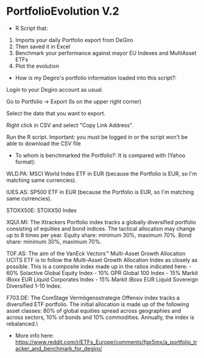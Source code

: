 # PortfolioEvolution V.2

* R Script that:
1) Imports your daily Portfolio export from DeGiro
2) Then saved it in Excel
3) Benchmark your performance against mayor EU Indexes and MultiAsset ETFs
4) Plot the evolution

* How is my Degiro's portfolio information loaded into this script?:

Login to your Degiro account as usual.

Go to Portfolio -> Export (Is on the upper right corner)

Select the date that you want to export.

Right click in CSV and select "Copy Link Address".

Run the R script. Important: you must be logged in or the script won't be able to download the CSV file


* To whom is benchmarked the Portfolio?: It is compared with (Yahoo format):

WLD.PA: MSCI World Index ETF in EUR (because the Portfolio is EUR, so I'm matching same currencies).

IUES.AS: SP500 ETF in EUR (because the Portfolio is EUR, so I'm matching same currencies).

STOXX50E: STOXX50 Index

XQUI.MI: The Xtrackers Portfolio index tracks a globally diversified portfolio consisting of equities and bond indices. The tactical allocation may change up to 8 times per year. Equity share: minimum 30%, maximum 70%. Bond share: minimum 30%, maximum 70%.

TOF.AS: The aim of the VanEck Vectors™ Multi-Asset Growth Allocation UCITS ETF is to follow the Multi-Asset Growth Allocation Index as closely as possible. This is a composite index made up in the ratios indicated here: - 60% Solactive Global Equity Index - 10% GPR Global 100 Index - 15% Markit iBoxx EUR Liquid Corporates Index - 15% Markit iBoxx EUR Liquid Sovereign Diversified 1-10 Index.

F703.DE: The ComStage Vermögensstrategie Offensiv index tracks a diversified ETF portfolio. The initial allocation is made up of the following asset classes: 80% of global equities spread across geographies and across sectors, 10% of bonds and 10% commodities. Annually, the index is rebalanced.\

* More info here: https://www.reddit.com/r/ETFs_Europe/comments/fgx5mx/a_portfolio_tracker_and_benchmark_for_degiro/
